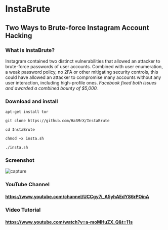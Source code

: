 # InstaBrute 
## Two Ways to Brute-force Instagram Account Hacking

### What is InstaBrute?
Instagram contained two distinct vulnerabilities that allowed an attacker to brute-force passwords of user accounts. Combined with user enumeration, a weak password policy, no 2FA or other mitigating security controls, this could have allowed an attacker to compromise  many accounts without any user interaction, including high-profile ones. *Facebook fixed both issues and awarded a combined bounty of $5,000.*


### Download and install
`apt-get install tor`

`git clone https://github.com/Ha3MrX/InstaBrute`

`cd InstaBrute`

`chmod +x insta.sh`

`./insta.sh`

### Screenshot

![capture](https://user-images.githubusercontent.com/33704360/39670422-5738279c-510d-11e8-9f6d-a8e24114a510.PNG)

### YouTube Channel

#### https://www.youtube.com/channel/UCCgy7i_A5yhAEdY86rPOinA

### Video Tutorial

#### https://www.youtube.com/watch?v=a-moMHuZX_Q&t=11s
